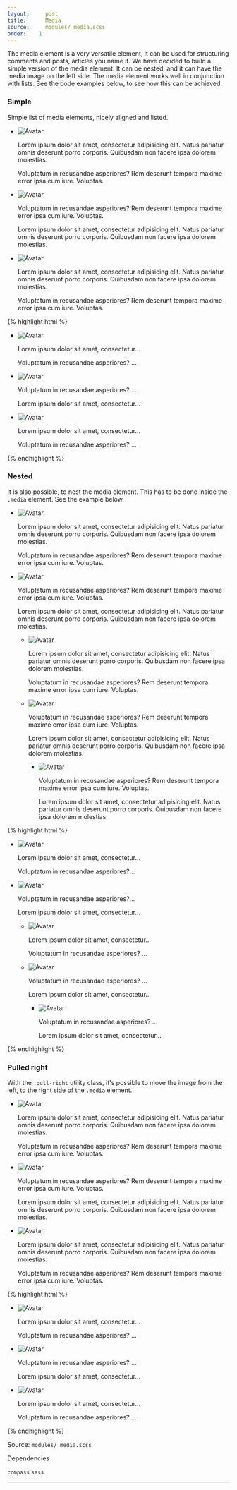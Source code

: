 ```yaml
---
layout:		post
title:		Media
source:		modules/_media.scss
order:    1
---
```



<p class="lead">
  The media element is a very versatile element, it can be used for structuring comments and posts, articles you name it. We have decided to build a simple version of the media element. It can be nested, and it can have the media image on the left side. The media element works well in conjunction with lists. See the code examples below, to see how this can be achieved.
</p>

### Simple

Simple list of media elements, nicely aligned and listed.

<div class="m-browser">
  <div class="browser">
    <div class="image">
      <div class="content">
        <ul class="list-unstyled">
          <li class="media">
            <img class="media-image" src="http://placehold.it/50x50&amp;text=1" alt="Avatar">
            <div class="media-body">
              <p>Lorem ipsum dolor sit amet, consectetur adipisicing elit. Natus pariatur omnis deserunt porro corporis. Quibusdam non facere ipsa dolorem molestias.</p>
              <p>Voluptatum in recusandae asperiores? Rem deserunt tempora maxime error ipsa cum iure. Voluptas.</p>
            </div>
          </li> 
          <li class="media">
            <img class="media-image" src="http://placehold.it/50x50&amp;text=2" alt="Avatar">
            <div class="media-body">
              <p>Voluptatum in recusandae asperiores? Rem deserunt tempora maxime error ipsa cum iure. Voluptas.</p>
              <p>Lorem ipsum dolor sit amet, consectetur adipisicing elit. Natus pariatur omnis deserunt porro corporis. Quibusdam non facere ipsa dolorem molestias.</p>
            </div>
          </li>           
          <li class="media">
            <img class="media-image" src="http://placehold.it/50x50&amp;text=3" alt="Avatar">
            <div class="media-body">
              <p>Lorem ipsum dolor sit amet, consectetur adipisicing elit. Natus pariatur omnis deserunt porro corporis. Quibusdam non facere ipsa dolorem molestias.</p>
              <p>Voluptatum in recusandae asperiores? Rem deserunt tempora maxime error ipsa cum iure. Voluptas.</p>
            </div>
          </li>           
        </ul>
      </div>
    </div>
  </div>
{% highlight html %}
<ul class="list-unstyled">
  <li class="media">
    <img class="media-image" src="…" alt="Avatar">
    <div class="media-body">
      <p>Lorem ipsum dolor sit amet, consectetur…</p>
      <p>Voluptatum in recusandae asperiores? …</p>
    </div>
  </li> 
  <li class="media">
    <img class="media-image" src="…" alt="Avatar">
    <div class="media-body">
      <p>Voluptatum in recusandae asperiores? …</p>
      <p>Lorem ipsum dolor sit amet, consectetur…</p>
    </div>
  </li>           
  <li class="media">
    <img class="media-image" src="…" alt="Avatar">
    <div class="media-body">
      <p>Lorem ipsum dolor sit amet, consectetur…</p>
      <p>Voluptatum in recusandae asperiores? …</p>
    </div>
  </li>           
</ul>
{% endhighlight %}
</div>


### Nested

It is also possible, to nest the media element. This has to be done inside the `.media` element. See the example below. 

<div class="m-browser">
  <div class="browser">
    <div class="image">
      <div class="content">
        <ul class="list-unstyled">
          <li class="media">
            <img class="media-image" src="http://placehold.it/50x50&amp;text=1" alt="Avatar">
            <div class="media-body">
              <p>Lorem ipsum dolor sit amet, consectetur adipisicing elit. Natus pariatur omnis deserunt porro corporis. Quibusdam non facere ipsa dolorem molestias.</p>
              <p>Voluptatum in recusandae asperiores? Rem deserunt tempora maxime error ipsa cum iure. Voluptas.</p>
            </div>
          </li> 
          <li class="media">
            <img class="media-image" src="http://placehold.it/50x50&amp;text=2" alt="Avatar">
            <div class="media-body">
              <p>Voluptatum in recusandae asperiores? Rem deserunt tempora maxime error ipsa cum iure. Voluptas.</p>         
              <p>Lorem ipsum dolor sit amet, consectetur adipisicing elit. Natus pariatur omnis deserunt porro corporis. Quibusdam non facere ipsa dolorem molestias.</p>
            </div>
            <ul>
              <li class="media">
                <img class="media-image" src="http://placehold.it/50x50&amp;text=2.1" alt="Avatar">
                <div class="media-body">
                  <p>Lorem ipsum dolor sit amet, consectetur adipisicing elit. Natus pariatur omnis deserunt porro corporis. Quibusdam non facere ipsa dolorem molestias.</p>
                  <p>Voluptatum in recusandae asperiores? Rem deserunt tempora maxime error ipsa cum iure. Voluptas.</p>
                </div>
              </li> 
              <li class="media">
                <img class="media-image" src="http://placehold.it/50x50&amp;text=2.2" alt="Avatar">
                <div class="media-body">
                  <p>Voluptatum in recusandae asperiores? Rem deserunt tempora maxime error ipsa cum iure. Voluptas.</p>          
                  <p>Lorem ipsum dolor sit amet, consectetur adipisicing elit. Natus pariatur omnis deserunt porro corporis. Quibusdam non facere ipsa dolorem molestias.</p>
                </div>
                <ul>
                  <li class="media">
                    <img class="media-image" src="http://placehold.it/50x50&amp;text=2.2.1" alt="Avatar">
                    <div class="media-body">
                      <p>Voluptatum in recusandae asperiores? Rem deserunt tempora maxime error ipsa cum iure. Voluptas.</p>
                      <p>Lorem ipsum dolor sit amet, consectetur adipisicing elit. Natus pariatur omnis deserunt porro corporis. Quibusdam non facere ipsa dolorem molestias.</p>
                    </div>
                  </li>                
                </ul>        
              </li>                   
            </ul>
          </li>                   
        </ul>
      </div>
    </div>
  </div>
{% highlight html %}
<ul class="list-unstyled">
  <li class="media">
    <img class="media-image" src="…" alt="Avatar">
    <div class="media-body">
      <p>Lorem ipsum dolor sit amet, consectetur…</p>
      <p>Voluptatum in recusandae asperiores?…</p>    
    </div>
  </li> 
  <li class="media">
    <img class="media-image" src="…" alt="Avatar">
    <div class="media-body">
      <p>Voluptatum in recusandae asperiores?…</p>         
      <p>Lorem ipsum dolor sit amet, consectetur…</p>
    </div>
    <ul>
      <li class="media">
        <img class="media-image" src="…" alt="Avatar">
        <div class="media-body">
          <p>Lorem ipsum dolor sit amet, consectetur…</p>
          <p>Voluptatum in recusandae asperiores? …</p>
        </div>
      </li> 
      <li class="media">
        <img class="media-image" src="…" alt="Avatar">
        <div class="media-body">
          <p>Voluptatum in recusandae asperiores? …</p>          
          <p>Lorem ipsum dolor sit amet, consectetur…</p>
        </div>
        <ul>
          <li class="media">
            <img class="media-image" src="…" alt="Avatar">
            <div class="media-body">
              <p>Voluptatum in recusandae asperiores? …</p>
              <p>Lorem ipsum dolor sit amet, consectetur…</p>
            </div>
          </li>                
        </ul>        
      </li>                   
    </ul>
  </li>                   
</ul>
{% endhighlight %}
</div>

### Pulled right

With the `.pull-right` utility class, it's possible to move the image from the left, to the right side of the `.media` element.

<div class="m-browser">
  <div class="browser">
    <div class="image">
      <div class="content">
        <ul class="list-unstyled">
          <li class="media">
            <img class="media-image" src="http://placehold.it/50x50&amp;text=1" alt="Avatar">
            <div class="media-body">
              <p>Lorem ipsum dolor sit amet, consectetur adipisicing elit. Natus pariatur omnis deserunt porro corporis. Quibusdam non facere ipsa dolorem molestias.</p>
              <p>Voluptatum in recusandae asperiores? Rem deserunt tempora maxime error ipsa cum iure. Voluptas.</p>
            </div>
          </li> 
          <li class="media">
            <img class="media-image pull-right" src="http://placehold.it/50x50&amp;text=2" alt="Avatar">
            <div class="media-body">
              <p>Voluptatum in recusandae asperiores? Rem deserunt tempora maxime error ipsa cum iure. Voluptas.</p>
              <p>Lorem ipsum dolor sit amet, consectetur adipisicing elit. Natus pariatur omnis deserunt porro corporis. Quibusdam non facere ipsa dolorem molestias.</p>
            </div>
          </li>           
          <li class="media">
            <img class="media-image" src="http://placehold.it/50x50&amp;text=3" alt="Avatar">
            <div class="media-body">
              <p>Lorem ipsum dolor sit amet, consectetur adipisicing elit. Natus pariatur omnis deserunt porro corporis. Quibusdam non facere ipsa dolorem molestias.</p>
              <p>Voluptatum in recusandae asperiores? Rem deserunt tempora maxime error ipsa cum iure. Voluptas.</p>
            </div>
          </li>           
        </ul>
      </div>
    </div>
  </div>
{% highlight html %}
<ul class="list-unstyled">
  <li class="media">
    <img class="media-image" src="…" alt="Avatar">
    <div class="media-body">
      <p>Lorem ipsum dolor sit amet, consectetur…</p>
      <p>Voluptatum in recusandae asperiores? …</p>
    </div>
  </li> 
  <li class="media">
    <img class="media-image pull-right" src="…" alt="Avatar">
    <div class="media-body">
      <p>Voluptatum in recusandae asperiores? …</p>
      <p>Lorem ipsum dolor sit amet, consectetur…</p>
    </div>
  </li>           
  <li class="media">
    <img class="media-image" src="…" alt="Avatar">
    <div class="media-body">
      <p>Lorem ipsum dolor sit amet, consectetur…</p>
      <p>Voluptatum in recusandae asperiores? …</p>
    </div>
  </li>           
</ul>
{% endhighlight %}
</div>

Source: `modules/_media.scss`

Dependencies

`compass`
`sass`

---
